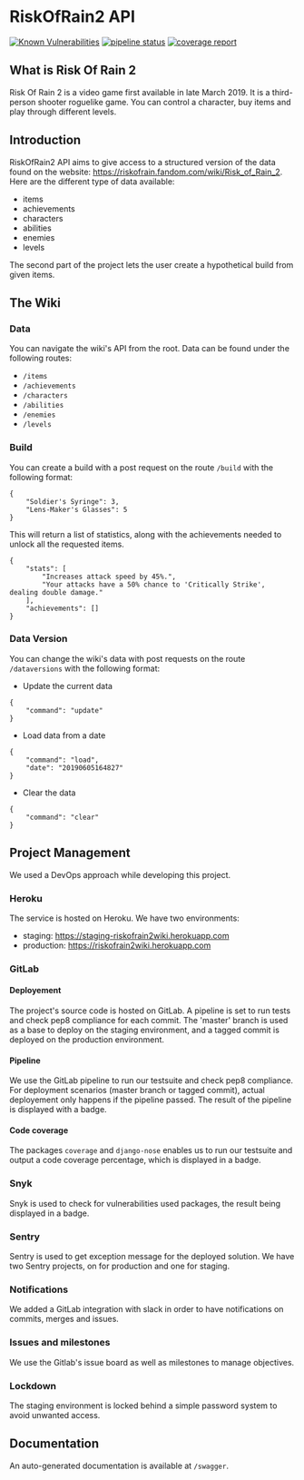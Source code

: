 # RiskOfRain2 API

[![Known Vulnerabilities](https://snyk.io/test/github/MathieuSoSlow/RiskOfRain2API/badge.svg?targetFile=requirements.txt)](https://snyk.io/test/github/MathieuSoSlow/RiskOfRain2API?targetFile=requirements.txt) [![pipeline status](https://gitlab.com/MathieuSoSlow/RiskOfRain2API/badges/master/pipeline.svg)](https://gitlab.com/MathieuSoSlow/RiskOfRain2API/commits/develop-import-export-data) [![coverage report](https://gitlab.com/MathieuSoSlow/RiskOfRain2API/badges/master/coverage.svg)](https://gitlab.com/MathieuSoSlow/RiskOfRain2API/commits/develop-import-export-data)


## What is Risk Of Rain 2

Risk Of Rain 2 is a video game first available in late March 2019. It is a third-person shooter roguelike game. You can control a character, buy items and play through different levels.

## Introduction

RiskOfRain2 API aims to give access to a structured version of the data found on the website: https://riskofrain.fandom.com/wiki/Risk_of_Rain_2.
Here are the different type of data available:
- items
- achievements
- characters
- abilities
- enemies
- levels

The second part of the project lets the user create a hypothetical build from given items.

## The Wiki

### Data

You can navigate the wiki's API from the root.
Data can be found under the following routes:
- `/items`
- `/achievements`
- `/characters`
- `/abilities`
- `/enemies`
- `/levels`


### Build

You can create a build with a post request on the route `/build` 
with the following format:
```
{
    "Soldier's Syringe": 3,
    "Lens-Maker's Glasses": 5
}
```
This will return a list of statistics, along with the achievements needed to unlock all the requested items.
```
{
    "stats": [
        "Increases attack speed by 45%.",
        "Your attacks have a 50% chance to 'Critically Strike', dealing double damage."
    ],
    "achievements": []
}
```

### Data Version

You can change the wiki's data with post requests on the route `/dataversions` with the following format:
- Update the current data
```
{
    "command": "update"
}
```
- Load data from a date
```
{
    "command": "load",
    "date": "20190605164827"
}
```
- Clear the data
```
{
    "command": "clear"
}
```


## Project Management

We used a DevOps approach while developing this project.

### Heroku

The service is hosted on Heroku. We have two environments:
- staging: https://staging-riskofrain2wiki.herokuapp.com
- production: https://riskofrain2wiki.herokuapp.com

### GitLab

#### Deployement

The project's source code is hosted on GitLab. A pipeline is set to run tests and check pep8 compliance for each commit.
The 'master' branch is used as a base to deploy on the staging environment, and a tagged commit is deployed on the production environment.

#### Pipeline

We use the GitLab pipeline to run our testsuite and check pep8 compliance. For deployment scenarios (master branch or tagged commit), actual deployement only happens if the pipeline passed. The result of the pipeline is displayed with a badge.

#### Code coverage

The packages `coverage` and `django-nose` enables us to run our testsuite and output a code coverage percentage, which is displayed in a badge.

### Snyk

Snyk is used to check for vulnerabilities used packages, the result being displayed in a badge.

### Sentry

Sentry is used to get exception message for the deployed solution. We have two Sentry projects, on for production and one for staging.

### Notifications

We added a GitLab integration with slack in order to have notifications on commits, merges and issues.

### Issues and milestones

We use the Gitlab's issue board as well as milestones to manage objectives.

### Lockdown

The staging environment is locked behind a simple password system to avoid unwanted access.

## Documentation

An auto-generated documentation is available at `/swagger`.
